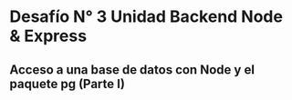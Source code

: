 
# Desafío N° 3 Unidad Backend Node & Express
## Acceso a una base de datos con Node y el paquete pg (Parte I)
 





